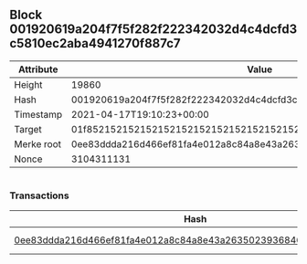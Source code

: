 ## Block 001920619a204f7f5f282f222342032d4c4dcfd3c5810ec2aba4941270f887c7

Attribute | Value
--- | ---
Height | 19860
Hash | 001920619a204f7f5f282f222342032d4c4dcfd3c5810ec2aba4941270f887c7
Timestamp | 2021-04-17T19:10:23+00:00
Target | 01f8521521521521521521521521521521521521521521521521521521521521
Merke root | 0ee83ddda216d466ef81fa4e012a8c84a8e43a2635023936846c552cde22383b
Nonce | 3104311131

```

```

### Transactions

Hash | Amount
--- | ---
[0ee83ddda216d466ef81fa4e012a8c84a8e43a2635023936846c552cde22383b](0ee83ddda216d466ef81fa4e012a8c84a8e43a2635023936846c552cde22383b.md) | 10.00000000 SKEPTI 
